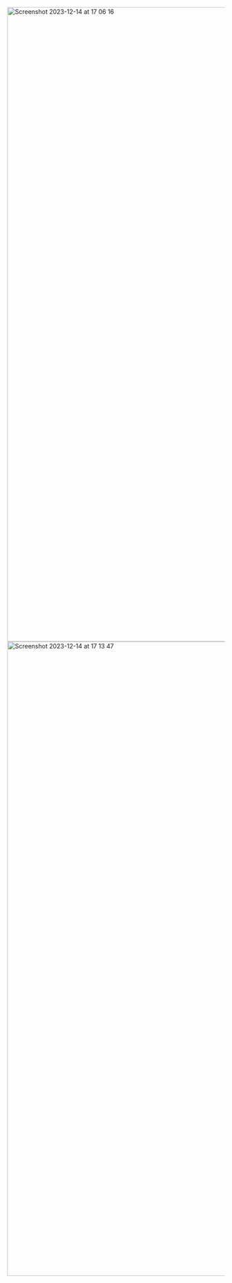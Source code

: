 <img width="1470" alt="Screenshot 2023-12-14 at 17 06 16" src="https://github.com/keremciftcidev/netflix-clone/assets/94322447/1645ed7f-965f-42b5-9401-bbf43ce6499f">
<img width="1470" alt="Screenshot 2023-12-14 at 17 13 47" src="https://github.com/keremciftcidev/netflix-clone/assets/94322447/feae4c60-b9f4-4200-b848-96c8ec95f241">


